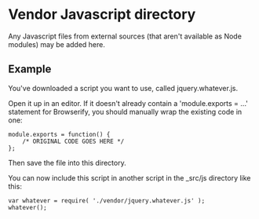# Vendor Javascript directory #

Any Javascript files from external sources (that aren't available as Node modules) may be added here.

## Example ##

You've downloaded a script you want to use, called jquery.whatever.js.

Open it up in an editor. If it doesn't already contain a 'module.exports = ...' statement for Browserify, you should manually wrap the existing code in one:

	module.exports = function() {
		/* ORIGINAL CODE GOES HERE */
	};

Then save the file into this directory.

You can now include this script in another script in the \_src/js directory like this:

	var whatever = require( './vendor/jquery.whatever.js' );
	whatever();
